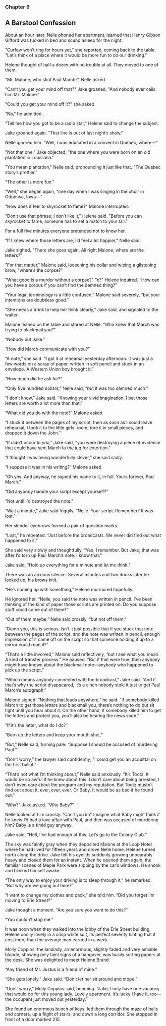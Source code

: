 ### Chapter 9
## A Barstool Confession

About an hour later, Nelle phoned her apartment, learned that Henry Gibson Gifford was tucked in bed and sound asleep for the night.

"Curfew won’t ring for hours yet," she reported, coming back to the table. "Let’s think of a place where it would be more fun to do our drinking."

Helene thought of half a dozen with no trouble at all. They moved to one of them.

"Mr. Malone, who shot Paul March?" Nelle asked.

"Can’t you get your mind off that?" Jake groaned, "And nobody ever calls him Mr. Malone."

"Could you get your mind off it?" she asked.

"No," he admitted.

"Tell me how you got to be a radio star," Helene said to change the subject.

Jake groaned again. "That line is out of last night’s show."

Nelle ignored him. "Well, I was educated in a convent in Quebec, where—"

"Not that one," Jake objected, "the one where you were born on an old plantation in Louisiana."

"You mean plantation," Nelle said, pronouncing it just like that. "The Quebec story’s prettier."

"The other is more fun."

"Well," she began again, "one day when I was singing in the choir in Ottumwa, Iowa—"

"How does it feel to skyrocket to fame?" Malone interrupted.

"Don’t use that phrase; I don’t like it," Helene said. "Before you can skyrocket to fame, someone has to set a match to your tail."

For a full five minutes everyone pretended not to know her.

"If I knew where those letters are, I’d feel a lot happier," Nelle said.

Jake sighed. "There she goes again. All right Malone, where are the letters?"

"For that matter," Malone said, loosening his collar and wiping a glistening brow, "where’s the corpse?"

"What good is a murder without a corpse?"
"e?” Helene inquired. “How can you have a corpus if you can’t find the damned thing?”

“Your legal terminology is a little confused,” Malone said severely, “but your intentions are doubtless good.”

“She needs a drink to help her think clearly,” Jake said, and signaled to the waiter.

Malone leaned on the table and stared at Nelle. “Who knew that March was trying to blackmail you?”

“Nobody but Jake.”

“How did March communicate with you?”

“A note,” she said. “I got it at rehearsal yesterday afternoon. It was just a few words on a scrap of paper, written in soft pencil and stuck in an envelope. A Western Union boy brought it.”

“How much did he ask for?”

“Only five hundred dollars,” Nelle said, “but it was too damned much.”

“I don’t know,” Jake said. “Knowing your vivid imagination, I bet those letters are worth a lot more than that.”

“What did you do with the note?” Malone asked.

“I stuck it between the pages of my script, then as soon as I could leave rehearsal, I took it to the little girls’ room, tore it in small pieces, and dropped it down the John.”

“It didn’t occur to you,” Jake said, “you were destroying a piece of evidence that could have sent March to the jug for extortion.”

“I thought I was being wonderfully clever,” she said sadly.

“I suppose it was in his writing?” Malone asked.

“Oh yes. And anyway, he signed his name to it, in full. Yours forever, Paul March.”

“Did anybody handle your script except yourself?”

“Not until I'd destroyed the note.”

“Wait a minute,” Jake said foggily. “Nelle. Your script. Remember? It was lost.”

Her slender eyebrows formed a pair of question marks.

“Lost,” he repeated. “Just before the broadcasts. We never did find out what happened to it.”

She said very slowly and thoughtfully, “Yes, I remember. But Jake, that was after I’d torn up Paul March’s note. I know that.”

Jake said, “Hold up everything for a minute and let me think.”

There was an anxious silence. Several minutes and two drinks later he looked up, his brows knit.

“He’s coming up with something,” Helene murmured hopefully.

He ignored her. “Nelle, you said the note was written in pencil. I’ve been thinking of the kind of paper those scripts are printed on. Do you suppose stuff could come out of them?”

“Out of them maybe,” Nelle said crossly, “but not off them.”

“Damn you, this is serious. Isn’t it just possible that if you stuck that note between the pages of the script, and the note was written in pencil, enough impression of it came off on the script so that someone holding it up to a mirror could read it?”

“That’s a little involved,” Malone said reflectively, “but I see what you mean. A kind of transfer process.” He paused. “But if that were true, then anybody might have known about the blackmail note—anybody who happened to pick up the script.”

“Which means anybody connected with the broadcast,” Jake said. “And if that’s why the script disappeared, it’s a cinch nobody stole it just to get Paul March’s autograph.”

Malone sighed. “Nothing that leads anywhere,” he said. “If somebody killed March to get those letters and blackmail you, there’s nothing to do but sit tight until you hear about it. On the other hand, if somebody killed him to get the letters and protect you, you’ll also be hearing the news soon.”

“If it’s the latter, what do I do?”

“Burn up the letters and keep your mouth shut.”

“But,” Nelle said, turning pale. “Suppose I should be accused of murdering Paul.”

“Don’t worry,” the lawyer said confidently, “I could get you an acquittal on the first ballot.”

“That’s not what I’m thinking about,” Nelle said anxiously. “It’s Tootz. It would be so awful if he knew about this. I don’t care about being arrested, I don’t even care about the program and my reputation. But Tootz mustn’t find out about it, ever, ever, ever. Or Baby. It would be as bad if he found out.”

“Why?” Jake asked. “Why Baby?”

Nelle looked at him crossly. “Can’t you im"
Imagine what Baby might think if he knew I’d had a love affair with Paul, and then was accused of murdering him? Baby is a timid guy anyway.

Jake said, “Hell, I've had enough of this. Let’s go to the Colony Club.”

The sky was faintly gray when they deposited Malone at the Loop Hotel where he had lived for fifteen years and drove Nelle home. Helene turned north along the drive. Jake felt his eyelids suddenly growing unbearably heavy and closed them for an instant. When he opened them again, the familiar scenes of Maple Park were slipping by the car’s windows. He shook and blinked himself awake.

“The only way to enjoy your driving is to sleep through it,” he remarked. “But why are we going out here?”

“I want to change my clothes and pack,” she told him. “Did you forget I’m moving to Erie Street?”

Jake thought a moment. “Are you sure you want to do this?”

“You couldn’t stop me.”

It was noon when they walked into the lobby of the Erie Street building, Helene coolly lovely in a crisp white suit, its perfect severity hinting that it cost more than the average man earned in a week.

Molly Coppins, the landlady, an enormous, slightly faded and very amiable blonde, showing only faint signs of a hangover, was busily sorting papers at the desk. She was delighted to meet Helene Brand.

“Any friend of Mr. Justus is a friend of mine.”

“She gets lonely,” Jake said. “Don’t let her sit around and mope.”

“Don’t worry,” Molly Coppins said, beaming. “Jake, I only have one vacancy that would do for this young lady. Lovely apartment. It’s lucky I have it, too—the occupant just moved out yesterday.”

She found an enormous bunch of keys, led them through the maze of halls and corners, up a flight of stairs, and down a long corridor. She stopped in front of a door marked 215.

